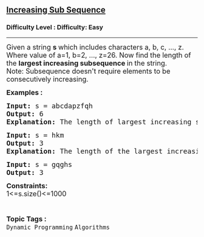 <h2><a href="https://www.geeksforgeeks.org/problems/increasing-sub-sequence1712/1?page=1&status=unsolved&sortBy=accuracy">Increasing Sub Sequence</a></h2><h3>Difficulty Level : Difficulty: Easy</h3><hr><div class="problems_problem_content__Xm_eO"><p><span style="font-size: 18px;">Given a string <strong>s </strong>which includes characters a, b, c, ..., z. Where value of a=1, b=2, ..., z=26. Now find the length of the <strong>largest increasing subsequence </strong>in the string.<br></span><span style="font-size: 18px;">Note: Subsequence doesn't require elements to be consecutively increasing.</span></p>
<p><span style="font-size: 18px;"><strong>Examples :</strong></span></p>
<pre><span style="font-size: 18px;"><strong>Input: </strong>s = abcdapzfqh</span><span style="font-size: 18px;">
<strong>Output: </strong>6<strong>
Explanation: </strong>The length of largest increasing subsequence is 6. One of the sequence with max length 6 is a, b, c, d, p, z.</span>
</pre>
<pre><span style="font-size: 18px;"><strong>Input: </strong>s = hkm</span><span style="font-size: 18px;"> 
<strong style="font-size: 18px;">Output: </strong><span style="font-size: 18px;">3</span><strong style="font-size: 18px;">
Explanation: </strong><span style="font-size: 18px;">The length of the largest increasing subsequence is 3. Sequence with max length 3 is h,k,m<br></span></span></pre>
<pre><span style="font-size: 18px;"><strong>Input: </strong>s = </span><span style="font-size: 18px;">gqghs</span><span style="font-size: 18px;">
<strong>Output: </strong>3</span></pre>
<p><span style="font-size: 18px;"><strong>Constraints:</strong><br>1&lt;=s.size()&lt;=1000</span></p></div><br><p><span style=font-size:18px><strong>Topic Tags : </strong><br><code>Dynamic Programming</code>&nbsp;<code>Algorithms</code>&nbsp;